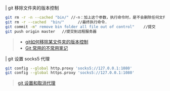 

| git 移除文件夹的版本控制
```sh
git rm -r -n --cached "bin/" //-n：加上这个参数，执行命令时，是不会删除任何文件，而是展示此命令要删除的文件列表预览。
git rm -r --cached  "bin/"      //最终执行命令.
git commit -m" remove bin folder all file out of control"    //提交
git push origin master   //提交到远程服务器
```
> - [git如何移除某文件夹的版本控制](https://my.oschina.net/dlpinghailinfeng/blog/388606)
> - [Git 常用的不常用笔记](http://leoray.leanote.com/post/git)




| git 设置 socks5 代理
```sh
git config --global http.proxy 'socks5://127.0.0.1:1080'
git config --global https.proxy 'socks5://127.0.0.1:1080'
```
>  [git 设置和取消代理](https://gist.github.com/laispace/666dd7b27e9116faece6)
